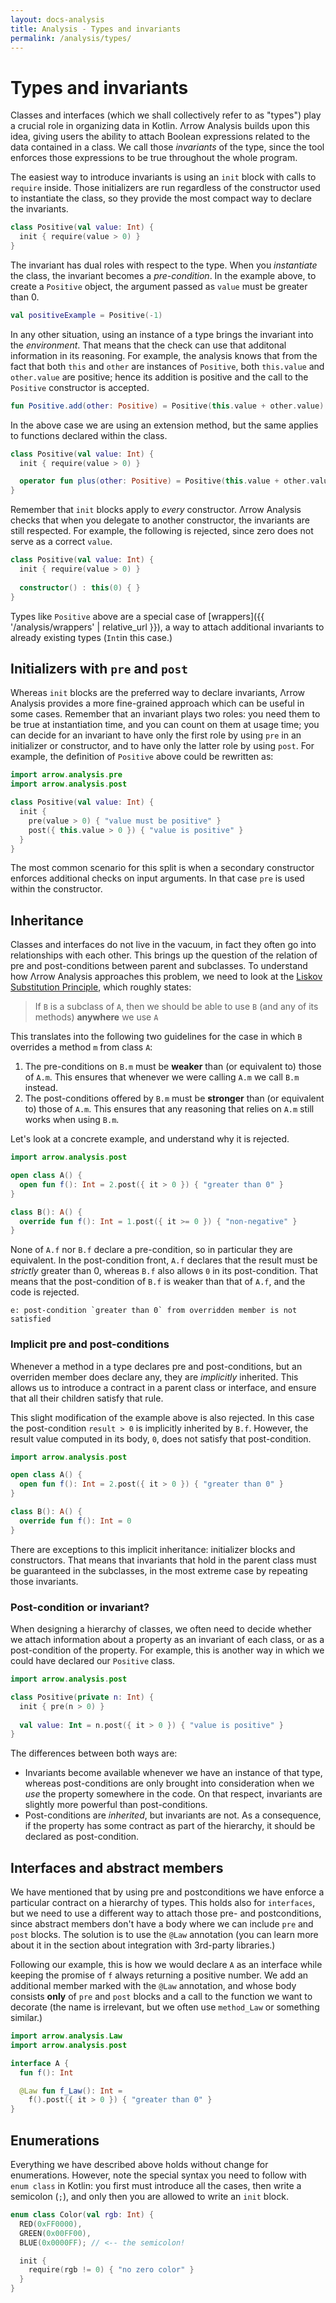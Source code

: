 ```yaml
---
layout: docs-analysis
title: Analysis - Types and invariants
permalink: /analysis/types/
---
```


# Types and invariants

Classes and interfaces (which we shall collectively refer to as "types") play a crucial role in organizing data in Kotlin. Λrrow Analysis builds upon this idea, giving users the ability to attach Boolean expressions related to the data contained in a class. We call those _invariants_ of the type, since the tool enforces those expressions to be true throughout the whole program.

The easiest way to introduce invariants is using an `init` block with calls to `require` inside. Those initializers are run regardless of the constructor used to instantiate the class, so they provide the most compact way to declare the invariants.

```kotlin
class Positive(val value: Int) {
  init { require(value > 0) }
}
```

The invariant has dual roles with respect to the type. When you _instantiate_ the class, the invariant becomes a _pre-condition_. In the example above, to create a `Positive` object, the argument passed as `value` must be greater than 0.

```kotlin
val positiveExample = Positive(-1)
```

In any other situation, using an instance of a type brings the invariant into the _environment_. That means that the check can use that additonal information in its reasoning. For example, the analysis knows that from the fact that both `this` and `other` are instances of `Positive`, both `this.value` and `other.value` are positive; hence its addition is positive and the call to the `Positive` constructor is accepted.

```kotlin
fun Positive.add(other: Positive) = Positive(this.value + other.value)
```

In the above case we are using an extension method, but the same applies to functions declared within the class.

```kotlin
class Positive(val value: Int) {
  init { require(value > 0) }

  operator fun plus(other: Positive) = Positive(this.value + other.value)
}
```

Remember that `init` blocks apply to _every_ constructor. Λrrow Analysis checks that when you delegate to another constructor, the invariants are still respected. For example, the following is rejected, since zero does not serve as a correct `value`.

```kotlin
class Positive(val value: Int) {
  init { require(value > 0) }
  
  constructor() : this(0) { }
}
```
Types like `Positive` above are a special case of [wrappers]({{ '/analysis/wrappers' | relative_url }}), a way to attach additional invariants to already existing types (`Int`in this case.)

## Initializers with `pre` and `post`

Whereas `init` blocks are the preferred way to declare invariants, Λrrow Analysis provides a more fine-grained approach which can be useful in some cases. Remember that an invariant plays two roles: you need them to be true at instantiation time, and you can count on them at usage time; you can decide for an invariant to have only the first role by using `pre` in an initializer or constructor, and to have only the latter role by using `post`. For example, the definition of `Positive` above could be rewritten as:

```kotlin
import arrow.analysis.pre
import arrow.analysis.post

class Positive(val value: Int) {
  init { 
    pre(value > 0) { "value must be positive" }
    post({ this.value > 0 }) { "value is positive" }
  }
}
```

The most common scenario for this split is when a secondary constructor enforces additional checks on input arguments. In that case `pre` is used within the constructor.

## Inheritance

Classes and interfaces do not live in the vacuum, in fact they often go into relationships with each other. This brings up the question of the relation of pre and post-conditions between parent and subclasses. To understand how Λrrow Analysis approaches this problem, we need to look at the [Liskov Substitution Principle](https://en.wikipedia.org/wiki/Liskov_substitution_principle), which roughly states:

> If `B` is a subclass of `A`, then we should be able to use `B` (and any of its methods) **anywhere** we use `A`

This translates into the following two guidelines for the case in which `B` overrides a method `m` from class `A`:

1. The pre-conditions on `B.m` must be **weaker** than (or equivalent to) those of `A.m`. This ensures that whenever we were calling `A.m` we call `B.m` instead.
2. The post-conditions offered by `B.m` must be **stronger** than (or equivalent to) those of `A.m`. This ensures that any reasoning that relies on `A.m` still works when using `B.m`.

Let's look at a concrete example, and understand why it is rejected.

```kotlin
import arrow.analysis.post

open class A() {
  open fun f(): Int = 2.post({ it > 0 }) { "greater than 0" }
}

class B(): A() {
  override fun f(): Int = 1.post({ it >= 0 }) { "non-negative" }
}
```

None of `A.f` nor `B.f` declare a pre-condition, so in particular they are equivalent. In the post-condition front, `A.f` declares that the result must be _strictly_ greater than 0, whereas `B.f` also allows `0` in its post-condition. That means that the post-condition of `B.f` is weaker than that of `A.f`, and the code is rejected.

```
e: post-condition `greater than 0` from overridden member is not satisfied
```

### Implicit pre and post-conditions

Whenever a method in a type declares pre and post-conditions, but an overriden member does declare any, they are _implicitly_ inherited. This allows us to introduce a contract in a parent class or interface, and ensure that all their children satisfy that rule.

This slight modification of the example above is also rejected. In this case the post-condition `result > 0` is implicitly inherited by `B.f`. However, the result value computed in its body, `0`, does not satisfy that post-condition.

```kotlin
import arrow.analysis.post

open class A() {
  open fun f(): Int = 2.post({ it > 0 }) { "greater than 0" }
}

class B(): A() {
  override fun f(): Int = 0
}
```

There are exceptions to this implicit inheritance: initializer blocks and constructors. That means that invariants that hold in the parent class must be guaranteed in the subclasses, in the most extreme case by repeating those invariants.

### Post-condition or invariant?

When designing a hierarchy of classes, we often need to decide whether we attach information about a property as an invariant of each class, or as a post-condition of the property. For example, this is another way in which we could have declared our `Positive` class.

```kotlin
import arrow.analysis.post

class Positive(private n: Int) {
  init { pre(n > 0) }
  
  val value: Int = n.post({ it > 0 }) { "value is positive" }
}
```

The differences between both ways are:

- Invariants become available whenever we have an instance of that type, whereas post-conditions are only brought into consideration when we _use_ the property somewhere in the code. On that respect, invariants are slightly more powerful than post-conditions.
- Post-conditions are _inherited_, but invariants are not. As a consequence, if the property has some contract as part of the hierarchy, it should be declared as post-condition.

## Interfaces and abstract members

We have mentioned that by using pre and postconditions we have enforce a particular contract on a hierarchy of types. This holds also for `interfaces`, but we need to use a different way to attach those pre- and postconditions, since abstract members don't have a body where we can include `pre` and `post` blocks. The solution is to use the `@Law` annotation (you can learn more about it in the section about integration with 3rd-party libraries.)

Following our example, this is how we would declare `A` as an interface while keeping the promise of `f` always returning a positive number. We add an additional member marked with the `@Law` annotation, and whose body consists **only** of `pre` and `post` blocks and a call to the function we want to decorate (the name is irrelevant, but we often use `method_Law` or something similar.)

```kotlin
import arrow.analysis.Law
import arrow.analysis.post

interface A {
  fun f(): Int

  @Law fun f_Law(): Int =
    f().post({ it > 0 }) { "greater than 0" }
}
```

## Enumerations

Everything we have described above holds without change for enumerations. However, note the special syntax you need to follow with `enum class` in Kotlin: you first must introduce all the cases, then write a semicolon (`;`), and only then you are allowed to write an `init` block.

```kotlin
enum class Color(val rgb: Int) {
  RED(0xFF0000),
  GREEN(0x00FF00),
  BLUE(0x0000FF); // <-- the semicolon!

  init {
    require(rgb != 0) { "no zero color" }
  }
}
```